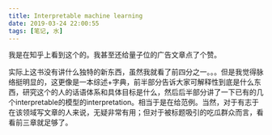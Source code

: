 ```yaml
---
title: Interpretable machine learning
date: 2019-03-24 22:00:55
tags: [笔记, 水]
---
```


我是在知乎上看到这个的。我甚至还给量子位的广告文章点了个赞。

<!--more-->

实际上这书没有讲什么独特的新东西，虽然我就看了前四分之一。。。但是我觉得脉络挺明显的，这更像是一本综述+字典，前半部分告诉大家可解释性到底是什么东西，研究这个的人的话语体系和具体目标是什么，然后后半部分讲了一下已有的几个interpretable的模型的interpretation。相当于是在给范例。当然，对于有志于在该领域写文章的人来说，无疑非常有用；但对于被标题吸引的吃瓜群众而言，看看前三章就足够了。